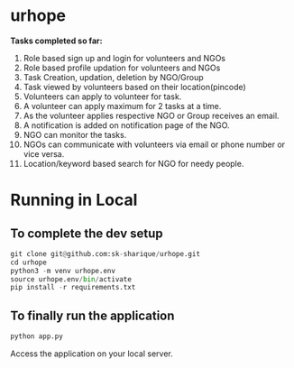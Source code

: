 # urhope

**Tasks completed so far:**

1. Role based sign up and login for volunteers and NGOs
2. Role based profile updation for volunteers and NGOs
3. Task Creation, updation, deletion by NGO/Group
4. Task viewed by volunteers based on their location(pincode)
5. Volunteers can apply to volunteer for task.
6. A volunteer can apply maximum for 2 tasks at a time.
7. As the volunteer applies respective NGO or Group receives an email.
8. A notification is added on notification page of the NGO.
9. NGO can monitor the tasks.
10. NGOs can communicate with volunteers via email or phone number or vice versa.
11. Location/keyword based search for NGO for needy people.

# Running in Local

## To complete the dev setup
```python
git clone git@github.com:sk-sharique/urhope.git
cd urhope
python3 -m venv urhope.env
source urhope.env/bin/activate
pip install -r requirements.txt
```

## To finally run the application

```python
python app.py
```
Access the application on your local server.
